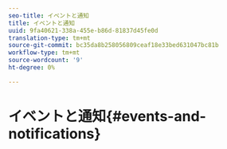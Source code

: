 ```yaml
---
seo-title: イベントと通知
title: イベントと通知
uuid: 9fa40621-338a-455e-b86d-81837d45fe0d
translation-type: tm+mt
source-git-commit: bc35da8b258056809ceaf18e33bed631047bc81b
workflow-type: tm+mt
source-wordcount: '9'
ht-degree: 0%

---
```



# イベントと通知{#events-and-notifications}

